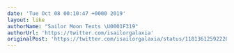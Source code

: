 ```yaml
---
date: 'Tue Oct 08 00:10:47 +0000 2019'
layout: like
authorName: "Sailor Moon Texts \U0001F319"
authorUrl: 'https://twitter.com/isailorgalaxia'
originalPost: 'https://twitter.com/isailorgalaxia/status/1181361259222052865'
---
```

